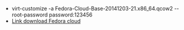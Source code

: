 -  virt-customize -a Fedora-Cloud-Base-20141203-21.x86_64.qcow2 --root-password password:123456
-  [Link download Fedora cloud](http://ftp.sjtu.edu.cn/fedora/linux/releases/21/Cloud/Images/x86_64/)

